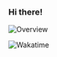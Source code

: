 ### Hi there!

![Overview](https://github-readme-stats.vercel.app/api?username=Khosraw&count_private=true&title_color=CC88BB&text_color=885566&bg_color=20,F2FBFF,E6F8FF,FFE6EB,FFF2F5)

![Wakatime](https://github-readme-stats.vercel.app/api/wakatime?username=Khosraw&title_color=CC88BB&text_color=885566&bg_color=20,F2FBFF,E6F8FF,FFE6EB,FFF2F5)

